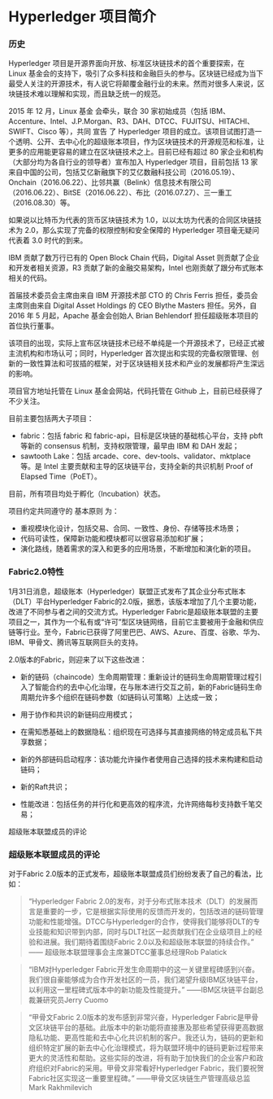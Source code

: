 Hyperledger 项目简介
====================


### 历史
Hyperledger 项目是开源界面向开放、标准区块链技术的首个重要探索，在 Linux 基金会的支持下，吸引了众多科技和金融巨头的参与。区块链已经成为当下最受人关注的开源技术，有人说它将颠覆金融行业的未来。然而对很多人来说，区块链技术难以理解和实现，而且缺乏统一的规范。

2015 年 12 月，Linux 基金 会牵头，联合 30 家初始成员（包括 IBM、Accenture、Intel、J.P.Morgan、R3、DAH、DTCC、FUJITSU、HITACHI、SWIFT、Cisco 等），共同 宣告 了 Hyperledger 项目的成立。该项目试图打造一个透明、公开、去中心化的超级账本项目，作为区块链技术的开源规范和标准，让更多的应用能更容易的建立在区块链技术之上。目前已经有超过 80 家企业和机构（大部分均为各自行业的领导者）宣布加入 Hyperledger 项目，目前包括 13 家来自中国的公司，包括艾亿新融旗下的艾亿数融科技公司（2016.05.19）、Onchain（2016.06.22）、比邻共赢（Belink）信息技术有限公司（2016.06.22）、BitSE（2016.06.22）、布比（2016.07.27）、三一重工（2016.08.30）等。

如果说以比特币为代表的货币区块链技术为 1.0，以以太坊为代表的合同区块链技术为 2.0，那么实现了完备的权限控制和安全保障的 Hyperledger 项目毫无疑问代表着 3.0 时代的到来。

IBM 贡献了数万行已有的 Open Block Chain 代码，Digital Asset 则贡献了企业和开发者相关资源，R3 贡献了新的金融交易架构，Intel 也刚贡献了跟分布式账本相关的代码。

首届技术委员会主席由来自 IBM 开源技术部 CTO 的 Chris Ferris 担任，委员会主席则由来自 Digital Asset Holdings 的 CEO Blythe Masters 担任。另外，自 2016 年 5 月起，Apache 基金会创始人 Brian Behlendorf 担任超级账本项目的首位执行董事。

该项目的出现，实际上宣布区块链技术已经不单纯是一个开源技术了，已经正式被主流机构和市场认可；同时，Hyperledger 首次提出和实现的完备权限管理、创新的一致性算法和可拔插的框架，对于区块链相关技术和产业的发展都将产生深远的影响。

项目官方地址托管在 Linux 基金会网站，代码托管在 Github 上，目前已经获得了不少关注。


目前主要包括两大子项目：

- fabric：包括 fabric 和 fabric-api，目标是区块链的基础核心平台，支持 pbft 等新的 consensus 机制，支持权限管理，最早由 IBM 和 DAH 发起；
- sawtooth Lake：包括 arcade、core、dev-tools、validator、mktplace 等。是 Intel 主要贡献和主导的区块链平台，支持全新的共识机制 Proof of Elapsed Time（PoET）。

目前，所有项目均处于孵化（Incubation）状态。

项目约定共同遵守的 基本原则 为：

- 重视模块化设计，包括交易、合同、一致性、身份、存储等技术场景；
- 代码可读性，保障新功能和模块都可以很容易添加和扩展；
- 演化路线，随着需求的深入和更多的应用场景，不断增加和演化新的项目。



### Fabric2.0特性
1月31日消息，超级账本（Hyperledger）联盟正式发布了其企业分布式账本（DLT）平台Hyperledger Fabric的2.0版，据悉，该版本增加了几个主要功能，改进了不同参与者之间的交流方式。Hyperledger Fabric是超级账本联盟的主要项目之一，其作为一个私有或“许可”型区块链网络，目前它主要被用于金融和供应链等行业。至今，Fabric已获得了阿里巴巴、AWS、Azure、百度、谷歌、华为、IBM、甲骨文、腾讯等互联网巨头的支持。

2.0版本的Fabric，则迎来了以下这些改进：

- 新的链码（chaincode）生命周期管理：重新设计的链码生命周期管理过程引入了智能合约的去中心化治理，在与账本进行交互之前，新的Fabric链码生命周期允许多个组织在链码参数（如链码认可策略）上达成一致；

- 用于协作和共识的新链码应用模式；

- 在需知悉基础上的数据隐私：组织现在可选择与其直接网络的特定成员私下共享数据；

- 新的外部链码启动程序：该功能允许操作者使用自己选择的技术来构建和启动链码；

- 新的Raft共识；

- 性能改进：包括任务的并行化和更高效的程序流，允许网络每秒支持数千笔交易；

超级账本联盟成员的评论


### 超级账本联盟成员的评论
对于Fabric 2.0版本的正式发布，超级账本联盟成员们纷纷发表了自己的看法，比如：



>“Hyperledger Fabric 2.0的发布，对于分布式账本技术（DLT）的发展而言是重要的一步，它是根据实际使用的反馈而开发的，包括改进的链码管理功能和性能增强。DTCC与Hyperledger的合作，使得我们能够将DLT的专业技能和知识带到内部，同时与DLT社区一起贡献我们在企业级项目上的经验和进展。我们期待着围绕Fabric 2.0以及和超级账本联盟的持续合作。” —— 超级账本联盟理事会主席兼DTCC董事总经理Rob Palatick

>“IBM对Hyperledger Fabric开发生命周期中的这一关键里程碑感到兴奋。我们很自豪能够成为合作开发社区的一员，我们渴望升级IBM区块链平台，以利用这一里程碑式版本中的新功能及性能提升。” ——IBM区块链平台副总裁兼研究员Jerry Cuomo

>“甲骨文Fabric 2.0版本的发布感到非常兴奋，Hyperledger Fabric是甲骨文区块链平台的基础。此版本中的新功能将直接惠及那些希望获得更高数据隐私功能、更高性能和去中心化共识机制的客户。我还认为，链码的更新和组织特定扩展的新去中心化治理模式，将为联盟环境中的链码更新过程带来更大的灵活性和帮助。这些实际的改进，将有助于加快我们的企业客户和政府组织对Fabric的采用。甲骨文非常看好Hyperledger Fabric，我们要祝贺Fabric社区实现这一重要里程碑。” ——甲骨文区块链生产管理高级总监Mark Rakhmilevich
